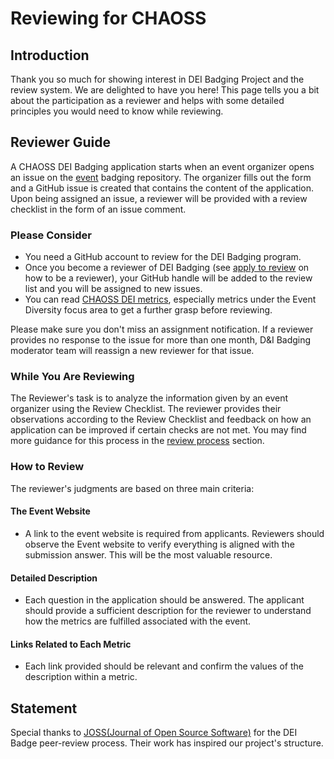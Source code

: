 # Reviewing for CHAOSS

## Introduction

Thank you so much for showing interest in DEI Badging Project and the review system. We are delighted to have you here! This page tells you a bit about the participation as a reviewer and helps with some detailed principles you would need to know while reviewing.

## Reviewer Guide

A CHAOSS DEI Badging application starts when an event organizer opens an issue on the [event](https://github.com/badging/event-diversity-and-inclusion) badging repository. The organizer fills out the form and a GitHub issue is created that contains the content of the application. Upon being assigned an issue, a reviewer will be provided with a review checklist in the form of an issue comment.

### Please Consider

* You need a GitHub account to review for the DEI Badging program.
* Once you become a reviewer of DEI Badging \(see [apply to review](https://github.com/chaoss/community/blob/main/how-work-is-done/community-projects/dei-badging/event-badging/reviewing/apply-to-review.md) on how to be a reviewer\), your GitHub handle will be added to the review list and you will be assigned to new issues.
* You can read [CHAOSS DEI metrics](https://github.com/chaoss/wg-diversity-inclusion/), especially metrics under the Event Diversity focus area to get a further grasp before reviewing.

Please make sure you don't miss an assignment notification. If a reviewer provides no response to the issue for more than one month, D&I Badging moderator team will reassign a new reviewer for that issue.

### While You Are Reviewing

The Reviewer's task is to analyze the information given by an event organizer using the Review Checklist. The reviewer provides their observations according to the Review Checklist and feedback on how an application can be improved if certain checks are not met. You may find more guidance for this process in the [review process](https://github.com/chaoss/community/blob/main/how-work-is-done/community-projects/dei-badging/event-badging/reviewing/the-review-process.md) section.

### How to Review

The reviewer's judgments are based on three main criteria:

#### The Event Website

* A link to the event website is required from applicants. Reviewers should observe the Event website to verify everything is aligned with the submission answer. This will be the most valuable resource.

#### Detailed Description

* Each question in the application should be answered. The applicant should provide a sufficient description for the reviewer to understand how the metrics are fulfilled associated with the event. 

#### Links Related to Each Metric

* Each link provided should be relevant and confirm the values of the description within a metric.

## Statement

Special thanks to [JOSS\(Journal of Open Source Software\)](https://joss.theoj.org/) for the DEI Badge peer-review process. Their work has inspired our project's structure.




